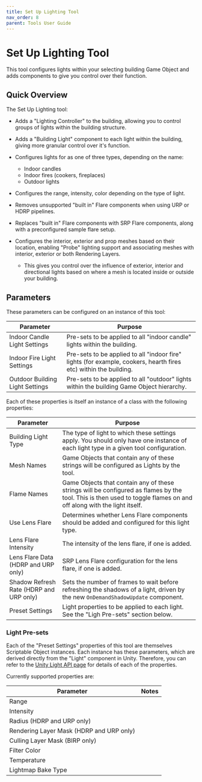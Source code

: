 ```yaml
---
title: Set Up Lighting Tool
nav_order: 8
parent: Tools User Guide
---
```


# Set Up Lighting Tool

This tool configures lights within your selecting building Game Object and adds components to give you control over their function.

## Quick Overview

The Set Up Lighting tool:

- Adds a "Lighting Controller" to the building, allowing you to control groups of lights within the building structure.
- Adds a "Building Light" component to each light within the building, giving more granular control over it's function.
- Configures lights for as one of three types, depending on the name:
  - Indoor candles
  - Indoor fires (cookers, fireplaces)
  - Outdoor lights

- Configures the range, intensity, color depending on the type of light.
- Removes unsupported "built in" Flare components when using URP or HDRP pipelines.
- Replaces "built in" Flare components with SRP Flare components, along with a preconfigured sample flare setup.
- Configures the interior, exterior and prop meshes based on their location, enabling "Probe" lighting support and associating meshes with interior, exterior or both Rendering Layers.
  - This gives you control over the influence of exterior, interior and directional lights based on where a mesh is located inside or outside your building.

## Parameters

These parameters can be configured on an instance of this tool:

| Parameter                       | Purpose                                                      |
| ------------------------------- | ------------------------------------------------------------ |
| Indoor Candle Light Settings    | Pre-sets to be applied to all "indoor candle" lights within the building. |
| Indoor Fire Light Settings      | Pre-sets to be applied to all "indoor fire" lights (for example, cookers, hearth fires etc) within the building. |
| Outdoor Building Light Settings | Pre-sets to be applied to all "outdoor" lights within the building Game Object hierarchy. |

Each of these properties is itself an instance of a class with the following properties:

| Parameter                               | Purpose                                                      |
| --------------------------------------- | ------------------------------------------------------------ |
| Building Light Type                     | The type of light to which these settings apply. You should only have one instance of each light type in a given tool configuration. |
| Mesh Names                              | Game Objects that contain any of these strings will be configured as Lights by the tool. |
| Flame Names                             | Game Objects that contain any of these strings will be configured as flames by the tool. This is then used to toggle flames on and off along with the light itself. |
| Use Lens Flare                          | Determines whether Lens Flare components should be added and configured for this light type. |
| Lens Flare Intensity                    | The intensity of the lens flare, if one is added.            |
| Lens Flare Data (HDRP and URP only)     | SRP Lens Flare configuration for the lens flare, if one is added. |
| Shadow Refresh Rate (HDRP and URP only) | Sets the number of frames to wait before refreshing the shadows of a light, driven by the new `OnDemandShadowUpdate` component. |
| Preset Settings                         | Light properties to be applied to each light. See the "Ligh Pre-sets" section below. |

### Light Pre-sets

Each of the "Preset Settings" properties of this tool are themselves Scriptable Object instances. Each instance has these parameters, which are derived directly from the "Light" component in Unity. Therefore, you can refer to the [Unity Light API page](https://docs.unity3d.com/6000.0/Documentation/ScriptReference/Light.html) for details of each of the properties.

Currently supported properties are:

| Parameter                                | Notes |
| ---------------------------------------- | ----- |
| Range                                    |       |
| Intensity                                |       |
| Radius (HDRP and URP only)               |       |
| Rendering Layer Mask (HDRP and URP only) |       |
| Culling Layer Mask (BIRP only)           |       |
| Filter Color                             |       |
| Temperature                              |       |
| Lightmap Bake Type                       |       |
